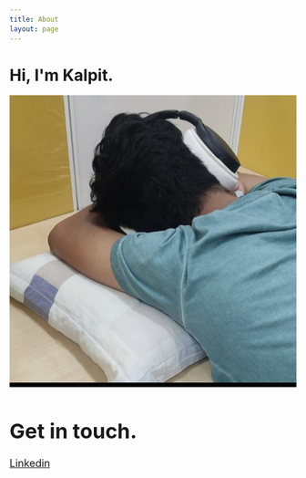 ```yaml
---
title: About
layout: page
---
```


# Hi, I'm Kalpit.

<font size = "4">
<div class="side-by-side">
    <div class="toleft">
        <img class="image" src="/assets/images/profile_pic.jpg" alt="Profile picture">
    </div>
</div>

# Get in touch.
[Linkedin](https://www.linkedin.com/in/kalpitborkar/)